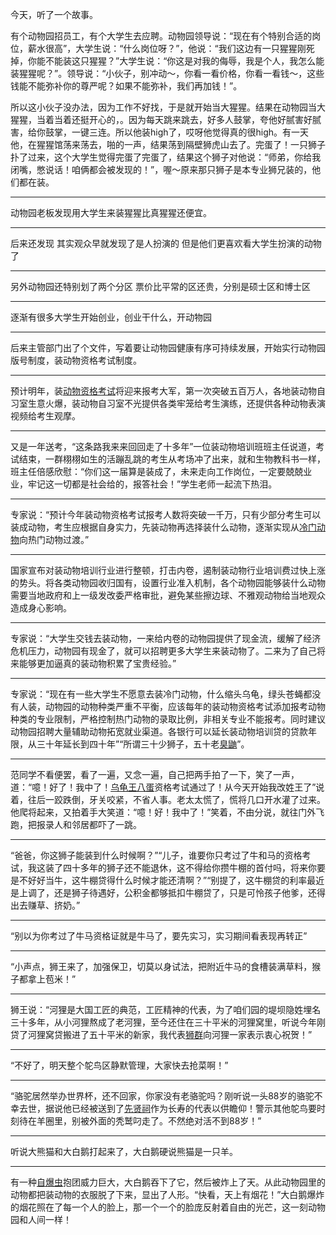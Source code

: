 



今天，听了一个故事。

  


有个动物园招员工，有个大学生去应聘。动物园领导说：“现在有个特别合适的岗位，薪水很高”，大学生说：“什么岗位呀？”，他说：“我们这边有一只猩猩刚死掉，你能不能装这只猩猩？”大学生说：“你这是对我的侮辱，我是个人，我怎么能装猩猩呢？”。领导说：“小伙子，别冲动～，你看一看价格，你看一看钱～，这些钱能不能弥补你的尊严呢？如果不能弥补，我们再加钱！”。

所以这小伙子没办法，因为工作不好找，于是就开始当大猩猩。结果在动物园当大猩猩，当着当着还挺开心的，。因为每天跳来跳去，好多人鼓掌，夸他好腻害好腻害，给你鼓掌，一键三连。所以他装high了，哎呀他觉得真的很high。有一天他，在猩猩馆荡来荡去，啪的一声，结果荡到隔壁狮虎山去了。完蛋了！一只狮子扑了过来，这个大学生觉得完蛋了完蛋了，结果这个狮子对他说：“师弟，你给我闭嘴，憋说话！咱俩都会被发现的！”，喔～原来那只狮子是本专业狮兄装的，他们都在装。



---

动物园老板发现用大学生来装猩猩比真猩猩还便宜。



---

后来还发现 其实观众早就发现了是人扮演的 但是他们更喜欢看大学生扮演的动物了



---

另外动物园还特别划了两个分区 票价比平常的区还贵，分别是硕士区和博士区



---

逐渐有很多大学生开始创业，创业干什么，开动物园



---

后来主管部门出了个文件，写着要让动物园健康有序可持续发展，开始实行动物园版号制度，装动物资格考试制度。



---

预计明年，装[动物资格考试](https://www.zhihu.com/search?q=%E5%8A%A8%E7%89%A9%E8%B5%84%E6%A0%BC%E8%80%83%E8%AF%95&search_source=Entity&hybrid_search_source=Entity&hybrid_search_extra=%7B%22sourceType%22%3A%22answer%22%2C%22sourceId%22%3A2754528593%7D)将迎来报考大军，第一次突破五百万人，各地装动物自习室生意火爆，装动物自习室不光提供各类牢笼给考生演练，还提供各种动物表演视频给考生观摩。



---

又是一年送考，“这条路我来来回回走了十多年”一位装动物培训班班主任说道，考试结束，一群栩栩如生的活蹦乱跳的考生从考场冲了出来，就和生物教科书一样，班主任倍感欣慰：“你们这一届算是装成了，未来走向工作岗位，一定要兢兢业业，牢记这一切都是社会给的，报答社会！”学生老师一起流下热泪。



---

专家说：“预计今年装动物资格考试报考人数将突破一千万，只有少部分考生可以装成动物，考生应根据自身实力，先装动物再选择装什么动物，逐渐实现从[冷门动物](https://www.zhihu.com/search?q=%E5%86%B7%E9%97%A8%E5%8A%A8%E7%89%A9&search_source=Entity&hybrid_search_source=Entity&hybrid_search_extra=%7B%22sourceType%22%3A%22answer%22%2C%22sourceId%22%3A2754528593%7D)向热门动物过渡。”



---

国家宣布对装动物培训行业进行整顿，打击内卷，遏制装动物行业培训费过快上涨的势头。将各类动物园收归国有，设置行业准入机制，各个动物园能够装什么动物需要当地政府和上一级发改委严格审批，避免某些擦边球、不雅观动物给当地观众造成身心影响。



---

专家说：“大学生交钱去装动物，一来给内卷的动物园提供了现金流，缓解了经济危机压力，动物园有现金了，就可以招聘更多大学生来装动物了。二来为了自己将来能够更加逼真的装动物积累了宝贵经验。”



---

专家说：“现在有一些大学生不愿意去装冷门动物，什么缩头乌龟，绿头苍蝇都没有人装，动物园的动物种类严重不平衡，应该每年的装动物资格考试添加报考动物种类的专业限制，严格控制热门动物的录取比例，非相关专业不能报考。同时建议动物园招聘大量辅助动物拓宽就业渠道。各银行可以延长装动物培训贷的贷款年限，从三十年延长到四十年”“所谓三十少狮子，五十老[臭鼬](https://www.zhihu.com/search?q=%E8%87%AD%E9%BC%AC&search_source=Entity&hybrid_search_source=Entity&hybrid_search_extra=%7B%22sourceType%22%3A%22answer%22%2C%22sourceId%22%3A2754528593%7D)”。



---

范同学不看便罢，看了一遍，又念一遍，自己把两手拍了一下，笑了一声，道：“噫！好了！我中了！[乌龟王八蛋](https://www.zhihu.com/search?q=%E4%B9%8C%E9%BE%9F%E7%8E%8B%E5%85%AB%E8%9B%8B&search_source=Entity&hybrid_search_source=Entity&hybrid_search_extra=%7B%22sourceType%22%3A%22answer%22%2C%22sourceId%22%3A2754528593%7D)资格考试通过了！从今天开始我改姓王了”说着，往后一跤跌倒，牙关咬紧，不省人事。老太太慌了，慌将几口开水灌了过来。他爬将起来，又拍着手大笑道：“噫！好！我中了！”笑着，不由分说，就往门外飞跑，把报录人和邻居都吓了一跳。



---

“爸爸，你这狮子能装到什么时候啊？”“儿子，谁要你只考过了牛和马的资格考试，我这装了四十多年的狮子还不能退休，这不得给你攒牛棚的首付吗，将来你要是不好好当牛，这牛棚贷得什么时候才能还清啊？”“别提了，这牛棚贷的利率最近是上调了，还是狮子待遇好，公积金都够抵扣牛棚贷了，只是可怜孩子他爹，还得出去赚草、挤奶。”



---

“别以为你考过了牛马资格证就是牛马了，要先实习，实习期间看表现再转正”



---

“小声点，狮王来了，加强保卫，切莫以身试法，把附近牛马的食槽装满草料，猴子都拿上苞米！”



---

狮王说：“河狸是大国工匠的典范，工匠精神的代表，为了咱们园的堤坝隐姓埋名三十多年，从小河狸熬成了老河狸，至今还住在三十平米的河狸窝里，听说今年刚贷了河狸窝贷搬进了五十平米的新家，我代表[狮群](https://www.zhihu.com/search?q=%E7%8B%AE%E7%BE%A4&search_source=Entity&hybrid_search_source=Entity&hybrid_search_extra=%7B%22sourceType%22%3A%22answer%22%2C%22sourceId%22%3A2754528593%7D)向河狸一家表示衷心祝贺！”



---

“不好了，明天整个鸵鸟区静默管理，大家快去抢菜啊！”



---

“骆驼居然举办世界杯，还不回家，你家没有老骆驼吗？刚听说一头88岁的骆驼不幸去世，据说他已经被送到了[先贤祠](https://www.zhihu.com/search?q=%E5%85%88%E8%B4%A4%E7%A5%A0&search_source=Entity&hybrid_search_source=Entity&hybrid_search_extra=%7B%22sourceType%22%3A%22answer%22%2C%22sourceId%22%3A2754528593%7D)作为长寿的代表以供瞻仰！警示其他鸵鸟要时刻待在羊圈里，别被外面的秃鹫叼走了。不然绝对活不到88岁！”



---

听说大熊猫和大白鹅打起来了，大白鹅硬说熊猫是一只羊。



---

有一种[自爆虫](https://www.zhihu.com/search?q=%E8%87%AA%E7%88%86%E8%99%AB&search_source=Entity&hybrid_search_source=Entity&hybrid_search_extra=%7B%22sourceType%22%3A%22answer%22%2C%22sourceId%22%3A2754528593%7D)抱团威力巨大，大白鹅吞下了它，然后被炸上了天。从此动物园里的动物都把装动物的衣服脱了下来，显出了人形。“快看，天上有烟花！”大白鹅爆炸的烟花照在了每一个人的脸上，那一个一个的脸庞反射着自由的光芒，这一刻动物园和人间一样！





